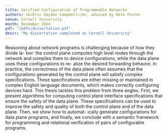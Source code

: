 ```yaml
---
title: Verified Configuration of Programmable Networks
authors: <b>Eric Hayden Campbell</b>, advised by Nate Foster
venue: Cornell University
month: December 2024
pdf: "/pdfs/dissertation.pdf"
descr: "My dissertation completed at Cornell University"
---
```


Reasoning about network programs is challenging because of how they divide la-
bor: the control plane computes high level routes through the network and compiles
them to device configurations, while the data plane uses these configurations to re-
alize the desired forwarding behavior. In practice, the correctness of the data plane
often assumes that the configurations generated by the control plane will satisfy
complex specifications. These specifications are either missing or maintained in
complex English language documents, which makes correctly configuring devices
hard.
This thesis tackles this problem from three angles. First, we present algorithms
for computing control plane interface specifications that ensure the safety of the
data plane. These specifications can be used to improve the safety and quality of
both the control plane and of the data plane. Then, we show how to automat-
ically generate configurations for data plane programs, and finally, we conclude
with a semantic framework for programming and relational verification of pairs of
configurable programs.